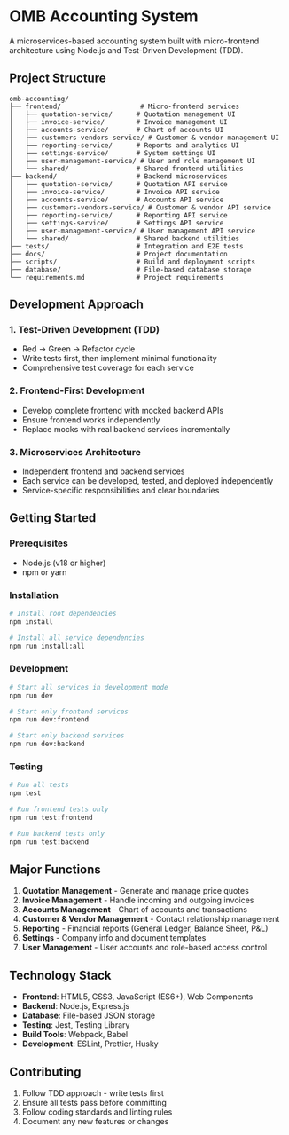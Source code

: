 # OMB Accounting System

A microservices-based accounting system built with micro-frontend architecture using Node.js and Test-Driven Development (TDD).

## Project Structure

```
omb-accounting/
├── frontend/                    # Micro-frontend services
│   ├── quotation-service/      # Quotation management UI
│   ├── invoice-service/        # Invoice management UI
│   ├── accounts-service/       # Chart of accounts UI
│   ├── customers-vendors-service/ # Customer & vendor management UI
│   ├── reporting-service/      # Reports and analytics UI
│   ├── settings-service/       # System settings UI
│   ├── user-management-service/ # User and role management UI
│   └── shared/                 # Shared frontend utilities
├── backend/                    # Backend microservices
│   ├── quotation-service/      # Quotation API service
│   ├── invoice-service/        # Invoice API service
│   ├── accounts-service/       # Accounts API service
│   ├── customers-vendors-service/ # Customer & vendor API service
│   ├── reporting-service/      # Reporting API service
│   ├── settings-service/       # Settings API service
│   ├── user-management-service/ # User management API service
│   └── shared/                 # Shared backend utilities
├── tests/                      # Integration and E2E tests
├── docs/                       # Project documentation
├── scripts/                    # Build and deployment scripts
├── database/                   # File-based database storage
└── requirements.md             # Project requirements
```

## Development Approach

### 1. Test-Driven Development (TDD)
- Red → Green → Refactor cycle
- Write tests first, then implement minimal functionality
- Comprehensive test coverage for each service

### 2. Frontend-First Development
- Develop complete frontend with mocked backend APIs
- Ensure frontend works independently
- Replace mocks with real backend services incrementally

### 3. Microservices Architecture
- Independent frontend and backend services
- Each service can be developed, tested, and deployed independently
- Service-specific responsibilities and clear boundaries

## Getting Started

### Prerequisites
- Node.js (v18 or higher)
- npm or yarn

### Installation
```bash
# Install root dependencies
npm install

# Install all service dependencies
npm run install:all
```

### Development
```bash
# Start all services in development mode
npm run dev

# Start only frontend services
npm run dev:frontend

# Start only backend services
npm run dev:backend
```

### Testing
```bash
# Run all tests
npm test

# Run frontend tests only
npm run test:frontend

# Run backend tests only
npm run test:backend
```

## Major Functions

1. **Quotation Management** - Generate and manage price quotes
2. **Invoice Management** - Handle incoming and outgoing invoices
3. **Accounts Management** - Chart of accounts and transactions
4. **Customer & Vendor Management** - Contact relationship management
5. **Reporting** - Financial reports (General Ledger, Balance Sheet, P&L)
6. **Settings** - Company info and document templates
7. **User Management** - User accounts and role-based access control

## Technology Stack

- **Frontend**: HTML5, CSS3, JavaScript (ES6+), Web Components
- **Backend**: Node.js, Express.js
- **Database**: File-based JSON storage
- **Testing**: Jest, Testing Library
- **Build Tools**: Webpack, Babel
- **Development**: ESLint, Prettier, Husky

## Contributing

1. Follow TDD approach - write tests first
2. Ensure all tests pass before committing
3. Follow coding standards and linting rules
4. Document any new features or changes
